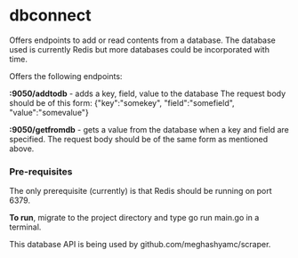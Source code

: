 # dbconnect
Offers endpoints to add or read contents from a database. The database used is currently Redis but more databases could be incorporated with time.

Offers the following endpoints:

**:9050/addtodb** - adds a key, field, value to the database
The request body should be of this form:
{"key":"somekey",
"field":"somefield",
"value":"somevalue"}

**:9050/getfromdb** - gets a value from the database when a key and field are specified. The request body should be of the same form as mentioned above.

### Pre-requisites
The only prerequisite (currently) is that Redis should be running on port 6379.

**To run**, migrate to the project directory and type go run main.go in a terminal.

This database API is being used by github.com/meghashyamc/scraper. 
